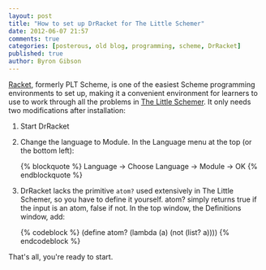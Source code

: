 ```yaml
---
layout: post
title: "How to set up DrRacket for The Little Schemer"
date: 2012-06-07 21:57
comments: true
categories: [posterous, old blog, programming, scheme, DrRacket]
published: true
author: Byron Gibson
---
```


[Racket][1], formerly PLT Scheme, is one of the easiest Scheme programming environments to set up, making it a convenient environment for learners to use to work through all the problems in [The Little Schemer][2]. It only needs two modifications after installation:

1. Start DrRacket

2. Change the language to Module. In the Language menu at the top (or the bottom left):

    {% blockquote %}
    Language -&gt; Choose Language -&gt; Module -&gt; OK
    {% endblockquote %}

3. DrRacket lacks the primitive `atom?` used extensively in The Little Schemer, so you have to define it yourself.  atom? simply returns true if the input is an atom, false if not. In the top window, the Definitions window, add:

    {% codeblock %}
    (define atom? (lambda (a)  (not (list? a))))
    {% endcodeblock %}

That's all, you're ready to start.

[1]:    http://racket-lang.org/
[2]:    http://www.ccs.neu.edu/home/matthias/BTLS/

